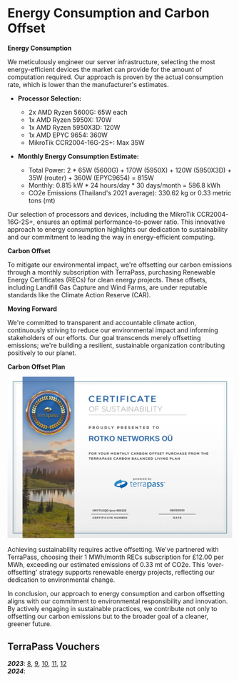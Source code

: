# Energy Consumption and Carbon Offset

**Energy Consumption**

We meticulously engineer our server infrastructure, selecting the most
energy-efficient devices the market can provide for the amount of computation
required. Our approach is proven by the actual consumption rate, which is lower
than the manufacturer's estimates.

* **Processor Selection:**
  * 2x AMD Ryzen 5600G: 65W each
  * 1x AMD Ryzen 5950X: 170W
  * 1x AMD Ryzen 5950X3D: 120W
  * 1x AMD EPYC 9654: 360W
  * MikroTik CCR2004-16G-2S+: Max 35W

* **Monthly Energy Consumption Estimate:**
  * Total Power: 2 * 65W (5600G) + 170W (5950X) + 120W (5950X3D) + 35W (router) + 360W (EPYC9654) = 815W
  * Monthly: 0.815 kW * 24 hours/day * 30 days/month = 586.8 kWh 
  * CO2e Emissions (Thailand's 2021 average): 330.62 kg or 0.33 metric tons (mt)

Our selection of processors and devices, including the MikroTik
CCR2004-16G-2S+, ensures an optimal performance-to-power ratio. This innovative
approach to energy consumption highlights our dedication to sustainability and
our commitment to leading the way in energy-efficient computing.

**Carbon Offset**

To mitigate our environmental impact, we're offsetting our carbon emissions
through a monthly subscription with TerraPass, purchasing Renewable Energy
Certificates (RECs) for clean energy projects. These offsets, including
Landfill Gas Capture and Wind Farms, are under reputable standards like the
Climate Action Reserve (CAR).

**Moving Forward**

We're committed to transparent and accountable climate action, continuously
striving to reduce our environmental impact and informing stakeholders of our
efforts. Our goal transcends merely offsetting emissions; we're building a
resilient, sustainable organization contributing positively to our planet.

**Carbon Offset Plan**

![TerraPass certificate for month of August](./images/carbon/terrapass-voucher.webp)

Achieving sustainability requires active offsetting. We've partnered with
TerraPass, choosing their 1 MWh/month RECs subscription for £12.00 per MWh,
exceeding our estimated emissions of 0.33 mt of CO2e. This 'over-offsetting'
strategy supports renewable energy projects, reflecting our dedication to
environmental change.

In conclusion, our approach to energy consumption and carbon offsetting aligns
with our commitment to environmental responsibility and innovation. By actively
engaging in sustainable practices, we contribute not only to offsetting our
carbon emissions but to the broader goal of a cleaner, greener future.

## TerraPass Vouchers
***2023***: [8](./files/terrapass/august.pdf), [9](./files/terrapass/october.pdf), [10](./files/terrapass/september.pdf), [11](./files/terrapass/november.pdf), [12](./files/terrapass/december.pdf)  
***2024***: 
